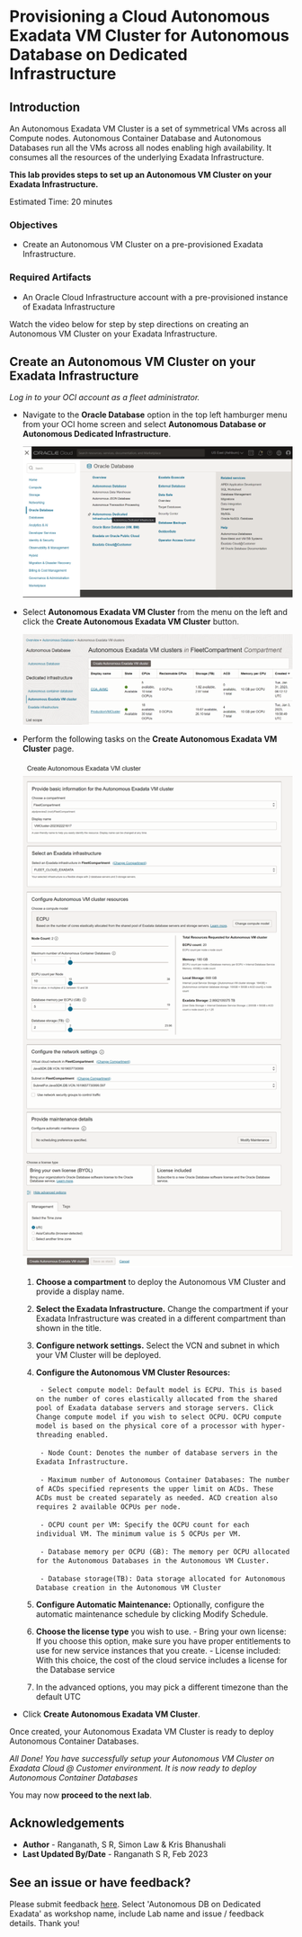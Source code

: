 
# Provisioning a Cloud Autonomous Exadata VM Cluster for Autonomous Database on Dedicated Infrastructure

## Introduction

An Autonomous Exadata VM Cluster is a set of symmetrical VMs across all Compute nodes. Autonomous Container Database and Autonomous Databases run all the VMs across all nodes enabling high availability. It consumes all the resources of the underlying Exadata Infrastructure.

**This lab provides steps to set up an Autonomous VM Cluster on your Exadata Infrastructure.**

Estimated Time: 20 minutes

### Objectives

- Create an Autonomous VM Cluster on a pre-provisioned Exadata Infrastructure.

### Required Artifacts
- An Oracle Cloud Infrastructure account with a pre-provisioned instance of Exadata Infrastructure

Watch the video below for step by step directions on creating an Autonomous VM Cluster on your Exadata Infrastructure.

[](youtube:FVw2PfI0UbU)

## Create an Autonomous VM Cluster on your Exadata Infrastructure

*Log in to your OCI account as a fleet administrator.*

- Navigate to the **Oracle Database** option in the top left hamburger menu from your OCI home screen and select **Autonomous Database or Autonomous Dedicated Infrastructure**.

    ![create-avmc-pc1](./images/create-avmc-pc1.png " ")

- Select **Autonomous Exadata VM Cluster** from the menu on the left and click the **Create Autonomous Exadata VM Cluster** button.

    ![create-avmc-pc2](./images/create-avmc-pc2.png " ")

- Perform the following tasks on the **Create Autonomous Exadata VM Cluster** page.

    ![create-avmc-pc3](./images/create-avmc-pc3.png " ")

    1. **Choose a compartment** to deploy the Autonomous VM Cluster and provide a display name.

    2. **Select the Exadata Infrastructure.** Change the compartment if your Exadata Infrastructure was created in a different compartment than shown in the title.

    3. **Configure network settings.** Select the VCN and subnet in which your VM Cluster will be deployed.

    4. **Configure the Autonomous VM Cluster Resources:**
    
            - Select compute model: Default model is ECPU. This is based on the number of cores elastically allocated from the shared pool of Exadata database servers and storage servers. Click Change compute model if you wish to select OCPU. OCPU compute model is based on the physical core of a processor with hyper-threading enabled. 

            - Node Count: Denotes the number of database servers in the Exadata Infrastructure.

            - Maximum number of Autonomous Container Databases: The number of ACDs specified represents the upper limit on ACDs. These ACDs must be created separately as needed. ACD creation also requires 2 available OCPUs per node.

            - OCPU count per VM: Specify the OCPU count for each individual VM. The minimum value is 5 OCPUs per VM.

            - Database memory per OCPU (GB): The memory per OCPU allocated for the Autonomous Databases in the Autonomous VM CLuster.
            
            - Database storage(TB): Data storage allocated for Autonomous Database creation in the Autonomous VM Cluster

    5. **Configure Automatic Maintenance:** Optionally, configure the automatic maintenance schedule by clicking Modify Schedule.

    6. **Choose the license type** you wish to use.
            - Bring your own license: If you choose this option, make sure you have proper entitlements to use for new service instances that you create.
            - License included: With this choice, the cost of the cloud service includes a license for the Database service
    
    7. In the advanced options, you may pick a different timezone than the default UTC

- Click **Create Autonomous Exadata VM Cluster**.

Once created, your Autonomous Exadata VM Cluster is ready to deploy Autonomous Container Databases.

*All Done! You have successfully setup your Autonomous VM Cluster on Exadata Cloud @ Customer environment. It is now ready to deploy Autonomous Container Databases*

You may now **proceed to the next lab**.

## Acknowledgements

- **Author** - Ranganath, S R, Simon Law & Kris Bhanushali
- **Last Updated By/Date** - Ranganath S R, Feb 2023

## See an issue or have feedback?
Please submit feedback [here](https://apexapps.oracle.com/pls/apex/f?p=133:1:::::P1_FEEDBACK:1).   Select 'Autonomous DB on Dedicated Exadata' as workshop name, include Lab name and issue / feedback details. Thank you!
